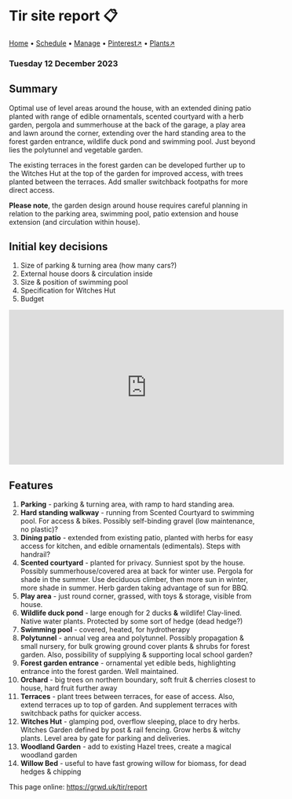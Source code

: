# Tir site report 📋

[Home](https://grwd.uk/tir/) • [Schedule](https://grwd.uk/tir/schedule) • [Manage](https://grwd.uk/tir/manage) • [Pinterest↗](https://pinterest.co.uk/NatureWorksGarden/tir/) • [Plants↗](https://grwd.cc/tir-plants)

### Tuesday 12 December 2023

## Summary

Optimal use of level areas around the house, with an extended dining patio planted with range of edible ornamentals, scented courtyard with a herb garden, pergola and summerhouse at the back of the garage, a play area and lawn around the corner, extending over the hard standing area to the forest garden entrance, wildlife duck pond and swimming pool. Just beyond lies the polytunnel and vegetable garden.

The existing terraces in the forest garden can be developed further up to the Witches Hut at the top of the garden for improved access, with trees planted between the terraces. Add smaller switchback footpaths for more direct access.

**Please note**, the garden design around house requires careful planning in relation to the parking area, swimming pool, patio extension and house extension (and circulation within house). 

## Initial key decisions

1. Size of parking & turning area (how many cars?)
2. External house doors & circulation inside
3. Size & position of swimming pool
4. Specification for Witches Hut
5. Budget

<iframe width="560" height="315" src="https://www.youtube.com/embed/-jB9NZrWKlw?si=RFEoebopYxhMf3qX" title="YouTube video player" frameborder="0" allow="accelerometer; autoplay; clipboard-write; encrypted-media; gyroscope; picture-in-picture; web-share" allowfullscreen></iframe>

## Features

1. **Parking** - parking & turning area, with ramp to hard standing area.
2. **Hard standing walkway** - running from Scented Courtyard to swimming pool. For access & bikes. Possibly self-binding gravel (low maintenance, no plastic)?
3. **Dining patio** - extended from existing patio, planted with herbs for easy access for kitchen, and edible ornamentals (edimentals). Steps with handrail?
4. **Scented courtyard** - planted for privacy. Sunniest spot by the house. Possibly summerhouse/covered area at back for winter use. Pergola for shade in the summer. Use deciduous climber, then more sun in winter, more shade in summer. Herb garden taking advantage of sun for BBQ.
5. **Play area** - just round corner, grassed, with toys & storage, visible from house.
6. **Wildlife duck pond** - large enough for 2 ducks **&** wildlife! Clay-lined. Native water plants. Protected by some sort of hedge (dead hedge?) 
7. **Swimming pool** - covered, heated, for hydrotherapy
8. **Polytunnel** - annual veg area and polytunnel. Possibly propagation & small nursery, for bulk growing ground cover plants & shrubs for forest garden. Also, possibility of supplying & supporting local school garden?
9. **Forest garden entrance** - ornamental yet edible beds, highlighting entrance into the forest garden. Well maintained.
10. **Orchard** - big trees on northern boundary, soft fruit & cherries closest to house, hard fruit further away
11. **Terraces** - plant trees between terraces, for ease of access. Also, extend terraces up to top of garden. And supplement terraces with switchback paths for quicker access.
12. **Witches Hut** - glamping pod, overflow sleeping, place to dry herbs. Witches Garden defined by post & rail fencing. Grow herbs & witchy plants. Level area by gate for parking and deliveries. 
13. **Woodland Garden** - add to existing Hazel trees, create a magical woodland garden
14. **Willow Bed** - useful to have fast growing willow for biomass, for dead hedges & chipping

This page online: <https://grwd.uk/tir/report>
